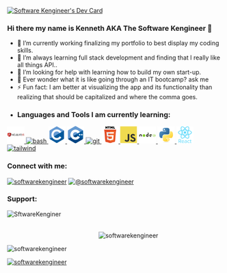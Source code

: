 
<a href="https://app.daily.dev/SoftwareKengineer"><img src="https://api.daily.dev/devcards/52d5e8471ab84616b9ac05a80486f334.png?r=qha" width="400" alt="Software Kengineer's Dev Card"/></a>


### Hi there my name is Kenneth AKA The Software Kengineer 👋 
- 🔭 I’m currently working finalizing my portfolio to best display my coding skills.
- 🌱 I’m always learning full stack development and finding that I really like all things API..
- 🤔 I’m looking for help with learning how to build my own start-up.
- 💬 Ever wonder what it is like going through an IT bootcamp? ask me
- ⚡ Fun fact: I am better at visualizing the app and its functionality than realizing that should be capitalized and where the comma goes.
- <h3 align="left">Languages and Tools I am currently learning:</h3>
<p align="left"> <a href="https://angular.io" target="_blank" rel="noreferrer"> <img src="https://raw.githubusercontent.com/devicons/devicon/master/icons/angularjs/angularjs-original-wordmark.svg" alt="angularjs" width="40" height="40"/> </a> <a href="https://www.gnu.org/software/bash/" target="_blank" rel="noreferrer"> <img src="https://www.vectorlogo.zone/logos/gnu_bash/gnu_bash-icon.svg" alt="bash" width="40" height="40"/> </a> <a href="https://www.cprogramming.com/" target="_blank" rel="noreferrer"> <img src="https://raw.githubusercontent.com/devicons/devicon/master/icons/c/c-original.svg" alt="c" width="40" height="40"/> </a> <a href="https://www.w3schools.com/cpp/" target="_blank" rel="noreferrer"> <img src="https://raw.githubusercontent.com/devicons/devicon/master/icons/cplusplus/cplusplus-original.svg" alt="cplusplus" width="40" height="40"/> </a> <a href="https://git-scm.com/" target="_blank" rel="noreferrer"> <img src="https://www.vectorlogo.zone/logos/git-scm/git-scm-icon.svg" alt="git" width="40" height="40"/> </a> <a href="https://www.w3.org/html/" target="_blank" rel="noreferrer"> <img src="https://raw.githubusercontent.com/devicons/devicon/master/icons/html5/html5-original-wordmark.svg" alt="html5" width="40" height="40"/> </a> <a href="https://developer.mozilla.org/en-US/docs/Web/JavaScript" target="_blank" rel="noreferrer"> <img src="https://raw.githubusercontent.com/devicons/devicon/master/icons/javascript/javascript-original.svg" alt="javascript" width="40" height="40"/> </a> <a href="https://nodejs.org" target="_blank" rel="noreferrer"> <img src="https://raw.githubusercontent.com/devicons/devicon/master/icons/nodejs/nodejs-original-wordmark.svg" alt="nodejs" width="40" height="40"/> </a> <a href="https://www.python.org" target="_blank" rel="noreferrer"> <img src="https://raw.githubusercontent.com/devicons/devicon/master/icons/python/python-original.svg" alt="python" width="40" height="40"/> </a> <a href="https://reactjs.org/" target="_blank" rel="noreferrer"> <img src="https://raw.githubusercontent.com/devicons/devicon/master/icons/react/react-original-wordmark.svg" alt="react" width="40" height="40"/> </a> <a href="https://tailwindcss.com/" target="_blank" rel="noreferrer"> <img src="https://www.vectorlogo.zone/logos/tailwindcss/tailwindcss-icon.svg" alt="tailwind" width="40" height="40"/> </a> </p>

<h3 align="left">Connect with me:</h3>
<p align="left">
<a href="https://linkedin.com/in/softwarekengineer" target="blank"><img align="center" src="https://raw.githubusercontent.com/rahuldkjain/github-profile-readme-generator/master/src/images/icons/Social/linked-in-alt.svg" alt="softwarekengineer" height="30" width="40" /></a>
  <a href="https://medium.com/@softwarekengineer" target="blank"><img align="center" src="https://raw.githubusercontent.com/rahuldkjain/github-profile-readme-generator/master/src/images/icons/Social/medium.svg" alt="@softwarekengineer" height="30" width="40" /></a>
</p>


<h3 align="left">Support:</h3>
<p><a href="https://www.buymeacoffee.com/SftwareKenginer"> <img align="left" src="https://cdn.buymeacoffee.com/buttons/v2/default-yellow.png" height="50" width="210" alt="SftwareKenginer" /></a></p><br><br>

<p>&nbsp;<img align="center" src="https://github-readme-stats.vercel.app/api?username=softwarekengineer&show_icons=true&locale=en" alt="softwarekengineer" /></p>


<p align="left"> <img src="https://komarev.com/ghpvc/?username=softwarekengineer&label=Profile%20views&color=0e75b6&style=flat" alt="softwarekengineer" /> </p>

<p align="left"> <a href="https://github.com/ryo-ma/github-profile-trophy"><img src="https://github-profile-trophy.vercel.app/?username=softwarekengineer" alt="softwarekengineer" /></a> </p>





